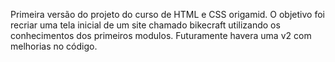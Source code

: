 Primeira versão do projeto do curso de HTML e CSS origamid.
O objetivo foi recriar uma tela inicial de um site chamado bikecraft utilizando os conhecimentos dos primeiros modulos. Futuramente havera uma v2 com melhorias no código.

